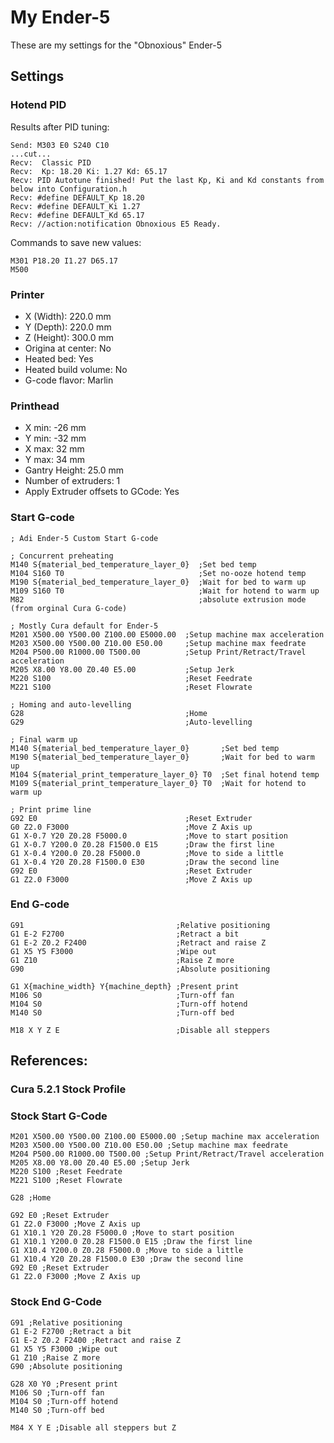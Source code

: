 # My Ender-5

These are my settings for the "Obnoxious" Ender-5
 
## Settings

### Hotend PID

Results after PID tuning:

```
Send: M303 E0 S240 C10
...cut...
Recv:  Classic PID
Recv:  Kp: 18.20 Ki: 1.27 Kd: 65.17
Recv: PID Autotune finished! Put the last Kp, Ki and Kd constants from below into Configuration.h
Recv: #define DEFAULT_Kp 18.20
Recv: #define DEFAULT_Ki 1.27
Recv: #define DEFAULT_Kd 65.17
Recv: //action:notification Obnoxious E5 Ready.
```

Commands to save new values:

```
M301 P18.20 I1.27 D65.17
M500
```

### Printer

* X (Width): 220.0 mm
* Y (Depth): 220.0 mm
* Z (Height): 300.0 mm
* Origina at center: No
* Heated bed: Yes
* Heated build volume: No
* G-code flavor: Marlin

### Printhead

* X min: -26 mm
* Y min: -32 mm
* X max: 32 mm
* Y max: 34 mm
* Gantry Height: 25.0 mm
* Number of extruders: 1
* Apply Extruder offsets to GCode: Yes

### Start G-code

```
; Adi Ender-5 Custom Start G-code

; Concurrent preheating 
M140 S{material_bed_temperature_layer_0}  ;Set bed temp
M104 S160 T0                              ;Set no-ooze hotend temp
M190 S{material_bed_temperature_layer_0}  ;Wait for bed to warm up 
M109 S160 T0                              ;Wait for hotend to warm up
M82                                       ;absolute extrusion mode (from orginal Cura G-code)

; Mostly Cura default for Ender-5
M201 X500.00 Y500.00 Z100.00 E5000.00  ;Setup machine max acceleration
M203 X500.00 Y500.00 Z10.00 E50.00     ;Setup machine max feedrate
M204 P500.00 R1000.00 T500.00          ;Setup Print/Retract/Travel acceleration
M205 X8.00 Y8.00 Z0.40 E5.00           ;Setup Jerk
M220 S100                              ;Reset Feedrate
M221 S100                              ;Reset Flowrate

; Homing and auto-levelling
G28                                    ;Home
G29                                    ;Auto-levelling

; Final warm up
M140 S{material_bed_temperature_layer_0}       ;Set bed temp
M190 S{material_bed_temperature_layer_0}       ;Wait for bed to warm up 
M104 S{material_print_temperature_layer_0} T0  ;Set final hotend temp
M109 S{material_print_temperature_layer_0} T0  ;Wait for hotend to warm up

; Print prime line
G92 E0                                 ;Reset Extruder
G0 Z2.0 F3000                          ;Move Z Axis up
G1 X-0.7 Y20 Z0.28 F5000.0             ;Move to start position
G1 X-0.7 Y200.0 Z0.28 F1500.0 E15      ;Draw the first line
G1 X-0.4 Y200.0 Z0.28 F5000.0          ;Move to side a little
G1 X-0.4 Y20 Z0.28 F1500.0 E30         ;Draw the second line
G92 E0                                 ;Reset Extruder
G1 Z2.0 F3000                          ;Move Z Axis up
```

### End G-code

```
G91                                  ;Relative positioning
G1 E-2 F2700                         ;Retract a bit
G1 E-2 Z0.2 F2400                    ;Retract and raise Z
G1 X5 Y5 F3000                       ;Wipe out
G1 Z10                               ;Raise Z more
G90                                  ;Absolute positioning

G1 X{machine_width} Y{machine_depth} ;Present print
M106 S0                              ;Turn-off fan
M104 S0                              ;Turn-off hotend
M140 S0                              ;Turn-off bed

M18 X Y Z E                          ;Disable all steppers
```




## References:

### Cura 5.2.1 Stock Profile

### Stock Start G-Code

```
M201 X500.00 Y500.00 Z100.00 E5000.00 ;Setup machine max acceleration
M203 X500.00 Y500.00 Z10.00 E50.00 ;Setup machine max feedrate
M204 P500.00 R1000.00 T500.00 ;Setup Print/Retract/Travel acceleration
M205 X8.00 Y8.00 Z0.40 E5.00 ;Setup Jerk
M220 S100 ;Reset Feedrate
M221 S100 ;Reset Flowrate

G28 ;Home

G92 E0 ;Reset Extruder
G1 Z2.0 F3000 ;Move Z Axis up
G1 X10.1 Y20 Z0.28 F5000.0 ;Move to start position
G1 X10.1 Y200.0 Z0.28 F1500.0 E15 ;Draw the first line
G1 X10.4 Y200.0 Z0.28 F5000.0 ;Move to side a little
G1 X10.4 Y20 Z0.28 F1500.0 E30 ;Draw the second line
G92 E0 ;Reset Extruder
G1 Z2.0 F3000 ;Move Z Axis up
```

### Stock End G-Code

```
G91 ;Relative positioning
G1 E-2 F2700 ;Retract a bit
G1 E-2 Z0.2 F2400 ;Retract and raise Z
G1 X5 Y5 F3000 ;Wipe out
G1 Z10 ;Raise Z more
G90 ;Absolute positioning

G28 X0 Y0 ;Present print
M106 S0 ;Turn-off fan
M104 S0 ;Turn-off hotend
M140 S0 ;Turn-off bed

M84 X Y E ;Disable all steppers but Z
```